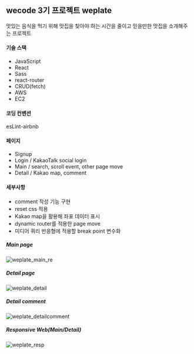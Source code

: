 ## wecode 3기 프로젝트 weplate

맛있는 음식을 먹기 위해 맛집을 찾아야 하는 시간을 줄이고 믿을만한 맛집을 소개해주는 프로젝트

#### 기술 스택  
- JavaScript
- React
- Sass
- react-router
- CRUD(fetch)
- AWS
- EC2

#### 코딩 컨벤션
esLint-airbnb

#### 페이지

- Signup  
- Login / KakaoTalk social login  
- Main / search, scroll event, other page move  
- Detail / Kakao map, comment

#### 세부사항
- comment 작성 기능 구현
- reset css 적용
- Kakao map을 활용해 좌표 데이터 표시
- dynamic router를 적용한 page move
- 미디어 쿼리 반응형에 적용할 break point 변수화

##### Main page
![weplate_main_re](https://user-images.githubusercontent.com/51526739/69938310-4b9df000-1520-11ea-90f6-81709f5bb94d.png)

##### Detail page
![weplate_detail](https://user-images.githubusercontent.com/51526739/69938733-615fe500-1521-11ea-8b9b-d0a84c16c7c1.png)

##### Detail comment
![weplate_detailcomment](https://user-images.githubusercontent.com/51526739/69938960-fe228280-1521-11ea-975a-932e11b3cc18.png)

##### Responsive Web(Main/Detail)
![weplate_resp](https://user-images.githubusercontent.com/51526739/69938508-d67eea80-1520-11ea-91d1-3cf633b45f61.png)
